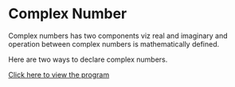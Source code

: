 # Complex Number

Complex numbers has two components viz real and imaginary and operation between complex numbers is mathematically defined. 

Here are two ways to declare complex numbers.

[Click here to view the program](https://github.com/pythoncoder100/practice/blob/master/complex_number_declaration.ipynb)

